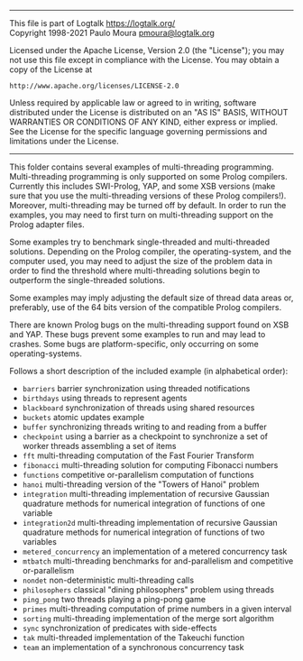 ________________________________________________________________________

This file is part of Logtalk <https://logtalk.org/>  
Copyright 1998-2021 Paulo Moura <pmoura@logtalk.org>

Licensed under the Apache License, Version 2.0 (the "License");
you may not use this file except in compliance with the License.
You may obtain a copy of the License at

    http://www.apache.org/licenses/LICENSE-2.0

Unless required by applicable law or agreed to in writing, software
distributed under the License is distributed on an "AS IS" BASIS,
WITHOUT WARRANTIES OR CONDITIONS OF ANY KIND, either express or implied.
See the License for the specific language governing permissions and
limitations under the License.
________________________________________________________________________


This folder contains several examples of multi-threading programming.
Multi-threading programming is only supported on some Prolog compilers.
Currently this includes SWI-Prolog, YAP, and some XSB versions (make sure
that you use the multi-threading versions of these Prolog compilers!). 
Moreover, multi-threading may be turned off by default. In order to run 
the examples,  you may need to first turn on multi-threading support on
the Prolog adapter files.

Some examples try to benchmark single-threaded and multi-threaded solutions.
Depending on the Prolog compiler, the operating-system, and the computer
used, you may need to adjust the size of the problem data in order to find
the threshold where multi-threading solutions begin to outperform the
single-threaded solutions.

Some examples may imply adjusting the default size of thread data areas or,
preferably, use of the 64 bits version of the compatible Prolog compilers.

There are known Prolog bugs on the multi-threading support found on XSB 
and YAP. These bugs prevent some examples to run and may lead to crashes.
Some bugs are platform-specific, only occurring on some operating-systems.

Follows a short description of the included example (in alphabetical order):

- `barriers`
	barrier synchronization using threaded notifications
- `birthdays`
	using threads to represent agents
- `blackboard`
	synchronization of threads using shared resources
- `buckets`
	atomic updates example
- `buffer`
	synchronizing threads writing to and reading from a buffer
- `checkpoint`
	using a barrier as a checkpoint to synchronize a set of worker
	threads assembling a set of items
- `fft`
	multi-threading computation of the Fast Fourier Transform
- `fibonacci`
	multi-threading solution for computing Fibonacci numbers
- `functions`
	competitive or-parallelism computation of functions
- `hanoi`
	multi-threading version of the "Towers of Hanoi" problem
- `integration`
	multi-threading implementation of recursive Gaussian quadrature
	methods for numerical integration of functions of one variable
- `integration2d`
	multi-threading implementation of recursive Gaussian quadrature
	methods for numerical integration of functions of two variables
- `metered_concurrency`
	an implementation of a metered concurrency task
- `mtbatch`
	multi-threading benchmarks for and-parallelism and competitive
	or-parallelism
- `nondet`
	non-deterministic multi-threading calls
- `philosophers`
	classical "dining philosophers" problem using threads
- `ping_pong`
	two threads playing a ping-pong game
- `primes`
	multi-threading computation of prime numbers in a given interval
- `sorting`
	multi-threading implementation of the merge sort algorithm
- `sync`
	synchronization of predicates with side-effects
- `tak`
	multi-threaded implementation of the Takeuchi function
- `team`
	an implementation of a synchronous concurrency task
